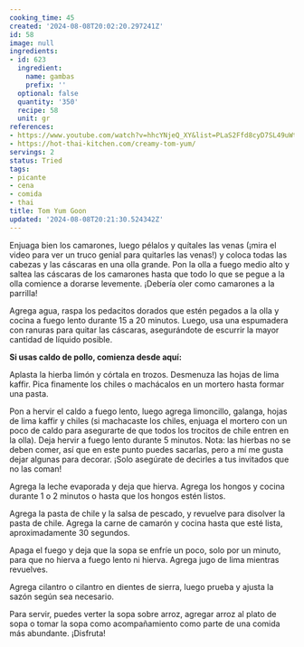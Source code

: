 ```yaml
---
cooking_time: 45
created: '2024-08-08T20:02:20.297241Z'
id: 58
image: null
ingredients:
- id: 623
  ingredient:
    name: gambas
    prefix: ''
  optional: false
  quantity: '350'
  recipe: 58
  unit: gr
references:
- https://www.youtube.com/watch?v=hhcYNjeQ_XY&list=PLaS2Ffd8cyD7SL49uWtqbfuUBmLi9nVup
- https://hot-thai-kitchen.com/creamy-tom-yum/
servings: 2
status: Tried
tags:
- picante
- cena
- comida
- thai
title: Tom Yum Goon
updated: '2024-08-08T20:21:30.524342Z'
---
```


Enjuaga bien los camarones, luego pélalos y quítales las venas (¡mira el video para ver un truco genial para quitarles las venas!) y coloca todas las cabezas y las cáscaras en una olla grande. Pon la olla a fuego medio alto y saltea las cáscaras de los camarones hasta que todo lo que se pegue a la olla comience a dorarse levemente. ¡Debería oler como camarones a la parrilla!

Agrega agua, raspa los pedacitos dorados que estén pegados a la olla y cocina a fuego lento durante 15 a 20 minutos. Luego, usa una espumadera con ranuras para quitar las cáscaras, asegurándote de escurrir la mayor cantidad de líquido posible.

**Si usas caldo de pollo, comienza desde aquí:**

Aplasta la hierba limón y córtala en trozos. Desmenuza las hojas de lima kaffir. Pica finamente los chiles o machácalos en un mortero hasta formar una pasta.

Pon a hervir el caldo a fuego lento, luego agrega limoncillo, galanga, hojas de lima kaffir y chiles (si machacaste los chiles, enjuaga el mortero con un poco de caldo para asegurarte de que todos los trocitos de chile entren en la olla). Deja hervir a fuego lento durante 5 minutos. Nota: las hierbas no se deben comer, así que en este punto puedes sacarlas, pero a mí me gusta dejar algunas para decorar. ¡Solo asegúrate de decirles a tus invitados que no las coman!

Agrega la leche evaporada y deja que hierva. Agrega los hongos y cocina durante 1 o 2 minutos o hasta que los hongos estén listos.

Agrega la pasta de chile y la salsa de pescado, y revuelve para disolver la pasta de chile. Agrega la carne de camarón y cocina hasta que esté lista, aproximadamente 30 segundos.

Apaga el fuego y deja que la sopa se enfríe un poco, solo por un minuto, para que no hierva a fuego lento ni hierva. Agrega jugo de lima mientras revuelves.

Agrega cilantro o cilantro en dientes de sierra, luego prueba y ajusta la sazón según sea necesario.

Para servir, puedes verter la sopa sobre arroz, agregar arroz al plato de sopa o tomar la sopa como acompañamiento como parte de una comida más abundante. ¡Disfruta!
